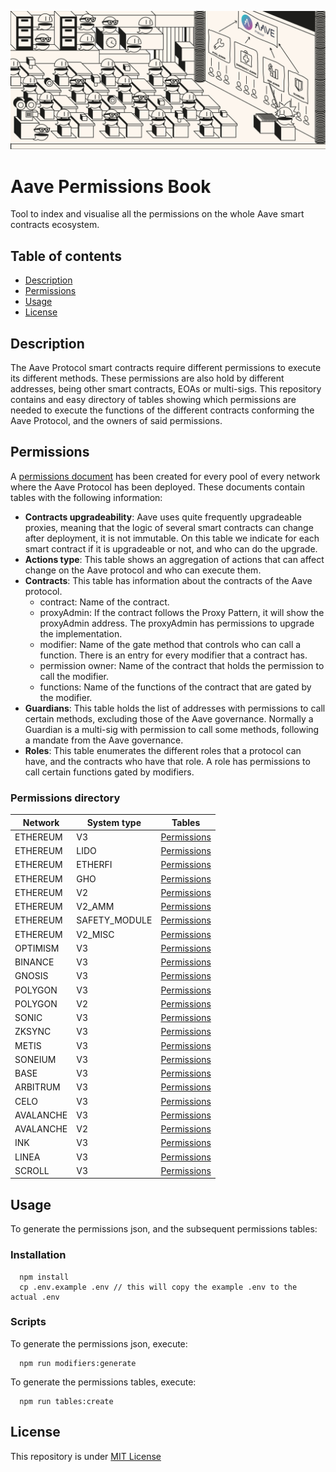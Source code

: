 
![Aave Permissions Book](./permissions_banner.jpg)
# Aave Permissions Book

Tool to index and visualise all the permissions on the whole Aave smart contracts ecosystem.

## Table of contents
- [Description](#Description)
- [Permissions](#Permissions)
- [Usage](#Usage)
- [License](#License)

## Description

The Aave Protocol smart contracts require different permissions to execute its different methods. These permissions are also hold by different addresses, being other smart contracts, EOAs or multi-sigs.
This repository contains and easy directory of tables showing which permissions are needed to execute the functions of the different contracts conforming the Aave Protocol, and the owners of said permissions.


## Permissions

A [permissions document](./out) has been created for every pool of every network where the Aave Protocol has been deployed. 
These documents contain tables with the following information:
- **Contracts upgradeability**: Aave uses quite frequently upgradeable proxies, meaning that the logic of several smart contracts can change after deployment, it is not immutable. On this table we indicate for each smart contract if it is upgradeable or not, and who can do the upgrade.
- **Actions type**: This table shows an aggregation of actions that can affect change on the Aave protocol and who can execute them.
- **Contracts**: This table has information about the contracts of the Aave protocol.
  - contract: Name of the contract.
  - proxyAdmin: If the contract follows the Proxy Pattern, it will show the proxyAdmin address. The proxyAdmin has permissions to upgrade the implementation.
  - modifier: Name of the gate method that controls who can call a function. There is an entry for every modifier that a contract has.
  - permission owner: Name of the contract that holds the permission to call the modifier.
  - functions: Name of the functions of the contract that are gated by the modifier.
- **Guardians**: This table holds the list of addresses with permissions to call certain methods, excluding those of the Aave governance. Normally a Guardian is a multi-sig with permission to call some methods, following a mandate from the Aave governance.  
- **Roles**: This table enumerates the different roles that a protocol can have, and the contracts who have that role. A role has permissions to call certain functions gated by modifiers.

### Permissions directory
| Network |System type |Tables |
|----------|----------|----------|
|  ETHEREUM |  V3 |  [Permissions](./out/ETHEREUM-V3.md#contracts) | |--------|--------|--------|
|  ETHEREUM |  LIDO |  [Permissions](./out/ETHEREUM-LIDO.md#contracts) | |--------|--------|--------|
|  ETHEREUM |  ETHERFI |  [Permissions](./out/ETHEREUM-ETHERFI.md#contracts) | |--------|--------|--------|
|  ETHEREUM |  GHO |  [Permissions](./out/ETHEREUM-GHO.md#contracts) | |--------|--------|--------|
|  ETHEREUM |  V2 |  [Permissions](./out/ETHEREUM-V2.md#contracts) | |--------|--------|--------|
|  ETHEREUM |  V2_AMM |  [Permissions](./out/ETHEREUM-V2_AMM.md#contracts) | |--------|--------|--------|
|  ETHEREUM |  SAFETY_MODULE |  [Permissions](./out/ETHEREUM-SAFETY_MODULE.md#contracts) | |--------|--------|--------|
|  ETHEREUM |  V2_MISC |  [Permissions](./out/ETHEREUM-V2_MISC.md#contracts) | |--------|--------|--------|
|  OPTIMISM |  V3 |  [Permissions](./out/OPTIMISM-V3.md#contracts) | |--------|--------|--------|
|  BINANCE |  V3 |  [Permissions](./out/BINANCE-V3.md#contracts) | |--------|--------|--------|
|  GNOSIS |  V3 |  [Permissions](./out/GNOSIS-V3.md#contracts) | |--------|--------|--------|
|  POLYGON |  V3 |  [Permissions](./out/POLYGON-V3.md#contracts) | |--------|--------|--------|
|  POLYGON |  V2 |  [Permissions](./out/POLYGON-V2.md#contracts) | |--------|--------|--------|
|  SONIC |  V3 |  [Permissions](./out/SONIC-V3.md#contracts) | |--------|--------|--------|
|  ZKSYNC |  V3 |  [Permissions](./out/ZKSYNC-V3.md#contracts) | |--------|--------|--------|
|  METIS |  V3 |  [Permissions](./out/METIS-V3.md#contracts) | |--------|--------|--------|
|  SONEIUM |  V3 |  [Permissions](./out/SONEIUM-V3.md#contracts) | |--------|--------|--------|
|  BASE |  V3 |  [Permissions](./out/BASE-V3.md#contracts) | |--------|--------|--------|
|  ARBITRUM |  V3 |  [Permissions](./out/ARBITRUM-V3.md#contracts) | |--------|--------|--------|
|  CELO |  V3 |  [Permissions](./out/CELO-V3.md#contracts) | |--------|--------|--------|
|  AVALANCHE |  V3 |  [Permissions](./out/AVALANCHE-V3.md#contracts) | |--------|--------|--------|
|  AVALANCHE |  V2 |  [Permissions](./out/AVALANCHE-V2.md#contracts) | |--------|--------|--------|
|  INK |  V3 |  [Permissions](./out/INK-V3.md#contracts) | |--------|--------|--------|
|  LINEA |  V3 |  [Permissions](./out/LINEA-V3.md#contracts) | |--------|--------|--------|
|  SCROLL |  V3 |  [Permissions](./out/SCROLL-V3.md#contracts) | |--------|--------|--------|
       
    
## Usage

To generate the permissions json, and the subsequent permissions tables:

### Installation

```
  npm install
  cp .env.example .env // this will copy the example .env to the actual .env
```

### Scripts

To generate the permissions json, execute:
```
  npm run modifiers:generate
```

To generate the permissions tables, execute:
```
  npm run tables:create
```



## License
This repository is under [MIT License](./LICENSE)
